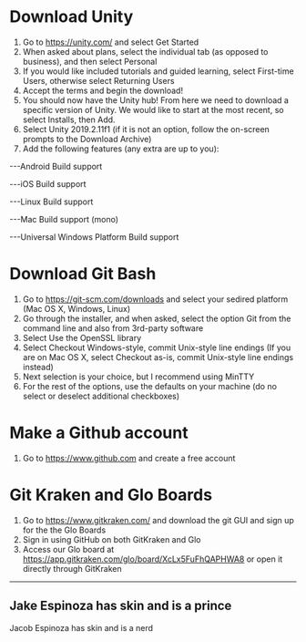 # Download Unity
1) Go to https://unity.com/ and select Get Started
2) When asked about plans, select the individual tab (as opposed to business), and then select Personal
3) If you would like included tutorials and guided learning, select First-time Users, otherwise select Returning Users
4) Accept the terms and begin the download!
5) You should now have the Unity hub!  From here we need to download a specific version of Unity.  We would like to start at the most recent, so select Installs, then Add.  
6) Select Unity 2019.2.11f1 (if it is not an option, follow the on-screen prompts to the Download Archive)
7) Add the following features (any extra are up to you): 

---Android Build support

---iOS Build support

---Linux Build support

---Mac Build support (mono)

---Universal Windows Platform Build support

# Download Git Bash
1) Go to https://git-scm.com/downloads and select your sedired platform (Mac OS X, Windows, Linux)
2) Go through the installer, and when asked, select the option Git from the command line and also from 3rd-party software
3) Select Use the OpenSSL library
4) Select Checkout Windows-style, commit Unix-style line endings (If you are on Mac OS X, select Checkout as-is, commit Unix-style line endings instead)
5) Next selection is your choice, but I recommend using MinTTY
6) For the rest of the options, use the defaults on your machine (do no select or deselect additional checkboxes)

# Make a Github account
1) Go to https://www.github.com and create a free account

# Git Kraken and Glo Boards
1) Go to https://www.gitkraken.com/ and download the git GUI and sign up for the the Glo Boards
2) Sign in using GitHub on both GitKraken and Glo
3) Access our Glo board at https://app.gitkraken.com/glo/board/XcLx5FuFhQAPHWA8 or open it directly through GitKraken

--------------------------------------
Jake Espinoza has skin and is a prince
--------------------------------------
Jacob Espinoza has skin and is a nerd

